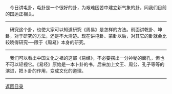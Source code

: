 &emsp;今日讲屯卦，屯卦是一个很好的卦，为艰难困苦中建立新气象的卦，同我们目前的国运正相关。
___
&emsp;研究这个卦，也使大家可以知道研究《周易》是怎样的方法。前面讲乾卦、坤卦，对于研究的方法，还是不大清楚。现在讲屯卦、蒙卦以后，对其它的卦就会比较晓得研究──限于《周易》本身的研究。
___
&emsp;我们可以看出中国文化之祖的这部《易经》，不必要摆出一分神秘的面孔，但也不可以轻视它。《易经》原始是一本卜卦的书，后来加上文王、周公、孔子等等的演进，把卜卦的作用，变成文化的道理。
___
[返回目录](../../master/README.md#目录)